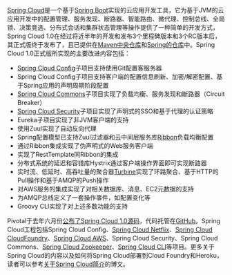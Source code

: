 [Spring Cloud](http://cloud.spring.io/)是一个基于[Spring Boot](http://projects.spring.io/spring-boot/)实现的云应用开发工具，它为基于JVM的云应用开发中的配置管理、服务发现、断路器、智能路由、微代理、控制总线、全局锁、决策竞选、分布式会话和集群状态管理等操作提供了一种简单的开发方式，Spring Cloud 1.0在经过将近半年的开发和发布3个里程碑版本和3个RC版本后，其正式版终于发布了，且已提供在[Maven中央仓库](http://search.maven.org/#search%7Cga%7C1%7Cspring%20Cloud)和[Spring的仓库](http://repo.spring.io/libs-milestone-local/)中。Spring Cloud 1.0正式版所实现的主要改进内容包括：

* [Spring Cloud Config](http://cloud.spring.io/spring-cloud-config)子项目支持使用Git配置客服务器 
* Spring Cloud Config子项目支持客户端的配置信息刷新、加密/解密配置、基于Spring应用的声明周期阶段配置 
* [Spring Cloud Commons](https://github.com/spring-cloud/spring-cloud-commons)子项目实现了负载均衡、服务发现和断路器（Circuit Breaker） 
* [Spring Cloud Security](https://github.com/spring-cloud/spring-cloud-security)子项目实现了声明式的SSO和基于代理的认证策略 
* Eureka子项目实现了非JVM客户端的支持 
* 使用Zuul实现了自动反向代理 
* Spring配置模型已支持Zuul过滤器和云中间层服务库[Ribbon](https://github.com/Netflix/ribbon)负载均衡配置 
* 通过Ribbon集成实现了伪声明式的Web服务客户端 
* 实现了RestTemplate同Ribbon的集成 
* 分布式系统的延迟和容错库Hystrix通过客户端操作界面即可实现断路器 
* 实时流、低延时、高吞吐量的聚合器[Turbine](https://github.com/Netflix/Turbine)实现了环路聚合、基于HTTP的Pull操作和基于AMQP的Push操作 
* 对AWS服务的集成实现了对相关数据库、消息、EC2元数据的支持 
* 为AMQP总线定义了一套操作事件，如配置变化等 
* Groovy CLI实现了对上述多数功能的支持

Pivotal于去年六月份[公布了Spring Cloud 1.0源码](http://www.infoq.com/news/2014/06/spring-cloud-platform-abstract)，代码托管在[GitHub](https://github.com/spring-cloud)。Spring Cloud工程包括Spring Cloud Config、[Spring Cloud Netflix](https://github.com/spring-cloud/spring-cloud-netflix)、[Spring Cloud CloudFoundry](https://github.com/spring-cloud/spring-cloud-cloudfoundry)、[Spring Cloud AWS](https://github.com/spring-cloud/spring-cloud-aws)、Spring Cloud Security、Spring Cloud Commons、[Spring Cloud Zookeeper](https://github.com/spring-cloud/spring-cloud-zookeeper)、[Spring Cloud CLI](https://github.com/spring-cloud/spring-cloud-cli)等项目。更多关于Spring Cloud的内容以及如何将Spring Cloud部署到Cloud Foundry和Heroku，读者可以参考[关于Spring Cloud简介](http://spring.io/blog/2014/06/03/introducing-spring-cloud)的博文。
